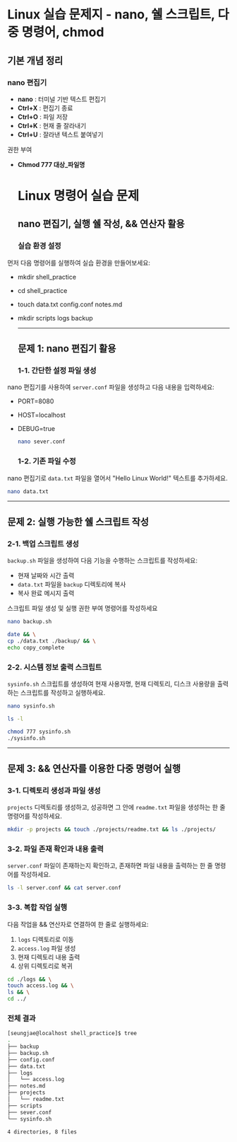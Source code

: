 # Linux 실습 문제지 \- nano, 쉘 스크립트, 다중 명령어, chmod

## 기본 개념 정리

### nano 편집기

* **nano** : 터미널 기반 텍스트 편집기  
* **Ctrl+X** : 편집기 종료  
* **Ctrl+O** : 파일 저장  
* **Ctrl+K** : 현재 줄 잘라내기  
* **Ctrl+U** : 잘라낸 텍스트 붙여넣기

권한 부여

* **Chmod 777 대상\_파일명**

  # **Linux 명령어 실습 문제**

  ## **nano 편집기, 실행 쉘 작성, && 연산자 활용**

  ### **실습 환경 설정**

먼저 다음 명령어를 실행하여 실습 환경을 만들어보세요:

- mkdir shell\_practice  
- cd shell\_practice  
- touch data.txt config.conf notes.md  
- mkdir scripts logs backup  
    
  ---

  ## **문제 1: nano 편집기 활용**

  ### **1-1. 간단한 설정 파일 생성**

nano 편집기를 사용하여 `server.conf` 파일을 생성하고 다음 내용을 입력하세요:

- PORT=8080  
- HOST=localhost  
- DEBUG=true

  ```bash
  nano sever.conf
  ```
  ### **1-2. 기존 파일 수정**

nano 편집기로 `data.txt` 파일을 열어서 "Hello Linux World\!" 텍스트를 추가하세요.

```bash
nano data.txt
```
---

## **문제 2: 실행 가능한 쉘 스크립트 작성**

### **2-1. 백업 스크립트 생성**

`backup.sh` 파일을 생성하여 다음 기능을 수행하는 스크립트를 작성하세요:

* 현재 날짜와 시간 출력  
* `data.txt` 파일을 `backup` 디렉토리에 복사  
* 복사 완료 메시지 출력

스크립트 파일 생성 및 실행 권한 부여 명령어를 작성하세요

  ```bash
  nano backup.sh

  date && \
  cp ./data.txt ./backup/ && \
  echo copy_complete

  ```
  ### **2-2. 시스템 정보 출력 스크립트**

`sysinfo.sh` 스크립트를 생성하여 현재 사용자명, 현재 디렉토리, 디스크 사용량을 출력하는 스크립트를 작성하고 실행하세요.

```bash
nano sysinfo.sh

ls -l

chmod 777 sysinfo.sh
./sysinfo.sh
```
---

## **문제 3: && 연산자를 이용한 다중 명령어 실행**

### **3-1. 디렉토리 생성과 파일 생성**

`projects` 디렉토리를 생성하고, 성공하면 그 안에 `readme.txt` 파일을 생성하는 한 줄 명령어를 작성하세요.

```bash
mkdir -p projects && touch ./projects/readme.txt && ls ./projects/
```
### **3-2. 파일 존재 확인과 내용 출력**

`server.conf` 파일이 존재하는지 확인하고, 존재하면 파일 내용을 출력하는 한 줄 명령어를 작성하세요.

```bash
ls -l server.conf && cat server.conf
```
### **3-3. 복합 작업 실행**

다음 작업을 && 연산자로 연결하여 한 줄로 실행하세요:

1. `logs` 디렉토리로 이동  
2. `access.log` 파일 생성  
3. 현재 디렉토리 내용 출력  
4. 상위 디렉토리로 복귀

```bash
cd ./logs && \
touch access.log && \
ls && \
cd ../
```

### 전체 결과

```bash
[seungjae@localhost shell_practice]$ tree
.
├── backup
├── backup.sh
├── config.conf
├── data.txt
├── logs
│   └── access.log
├── notes.md
├── projects
│   └── readme.txt
├── scripts
├── sever.conf
└── sysinfo.sh

4 directories, 8 files
``` 

